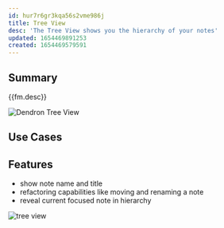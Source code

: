 ```yaml
---
id: hur7r6gr3kqa56s2vme986j
title: Tree View
desc: 'The Tree View shows you the hierarchy of your notes'
updated: 1654469891253
created: 1654469579591
---
```


## Summary
{{fm.desc}}

![Dendron Tree View](https://foundation-prod-assetspublic53c57cce-8cpvgjldwysl.s3-us-west-2.amazonaws.com/assets/images/workbench.treeview.gif)

## Use Cases

## Features
- show note name and title
- refactoring capabilities like moving and renaming a note
- reveal current focused note in hierarchy

![tree view](https://foundation-prod-assetspublic53c57cce-8cpvgjldwysl.s3-us-west-2.amazonaws.com/assets/images/workbench.treeview-active-doc.gif)
